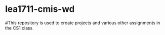 # lea1711-cmis-wd
#This repository is used to create projects and various other assignments in the CS1 class.
